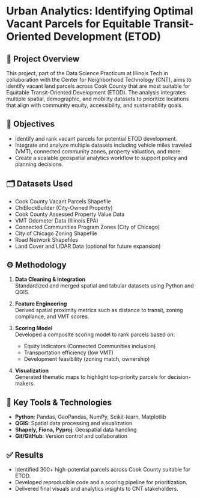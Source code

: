 # Urban Analytics: Identifying Optimal Vacant Parcels for Equitable Transit-Oriented Development (ETOD)

## 📍 Project Overview

This project, part of the Data Science Practicum at Illinois Tech in collaboration with the Center for Neighborhood Technology (CNT), aims to identify vacant land parcels across Cook County that are most suitable for Equitable Transit-Oriented Development (ETOD). The analysis integrates multiple spatial, demographic, and mobility datasets to prioritize locations that align with community equity, accessibility, and sustainability goals.

## 🎯 Objectives

- Identify and rank vacant parcels for potential ETOD development.
- Integrate and analyze multiple datasets including vehicle miles traveled (VMT), connected community zones, property valuation, and more.
- Create a scalable geospatial analytics workflow to support policy and planning decisions.

## 🗂️ Datasets Used

- Cook County Vacant Parcels Shapefile
- ChiBlockBuilder (City-Owned Property)
- Cook County Assessed Property Value Data
- VMT Odometer Data (Illinois EPA)
- Connected Communities Program Zones (City of Chicago)
- City of Chicago Zoning Shapefile
- Road Network Shapefiles
- Land Cover and LIDAR Data (optional for future expansion)

## ⚙️ Methodology

1. **Data Cleaning & Integration**  
   Standardized and merged spatial and tabular datasets using Python and QGIS.

2. **Feature Engineering**  
   Derived spatial proximity metrics such as distance to transit, zoning compliance, and VMT scores.

3. **Scoring Model**  
   Developed a composite scoring model to rank parcels based on:
   - Equity indicators (Connected Communities inclusion)
   - Transportation efficiency (low VMT)
   - Development feasibility (zoning match, ownership)

4. **Visualization**  
   Generated thematic maps to highlight top-priority parcels for decision-makers.

## 📌 Key Tools & Technologies

- **Python**: Pandas, GeoPandas, NumPy, Scikit-learn, Matplotlib
- **QGIS**: Spatial data processing and visualization
- **Shapely, Fiona, Pyproj**: Geospatial data handling
- **Git/GitHub**: Version control and collaboration

## ✅ Results

- Identified 300+ high-potential parcels across Cook County suitable for ETOD.
- Developed reproducible code and a scoring pipeline for prioritization.
- Delivered final visuals and analytics insights to CNT stakeholders.
